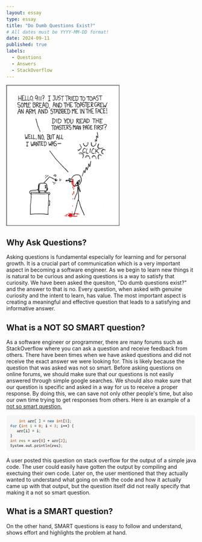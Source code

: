```yaml
---
layout: essay
type: essay
title: "Do Dumb Questions Exist?"
# All dates must be YYYY-MM-DD format!
date: 2024-09-11
published: true
labels:
  - Questions
  - Answers
  - StackOverflow
---
```


<img width="300px" class="rounded float-start pe-4" src="../img/smart-questions/rtfm.png">

## Why Ask Questions?

Asking questions is fundamental especially for learning and for personal growth. It is a crucial part of communication which is a very important aspect in becoming a software engineer. As we begin to learn new things it is natural to be curious and asking questions is a way to satisfy that curiosity. We have been asked the quesiton, "Do dumb questions exist?" and the answer to that is no. Every question, when asked with genuine curiosity and the intent to learn, has value. The most important aspect is creating a meaningful and effective question that leads to a satisfying and informative answer. 

## What is a NOT SO SMART question?

As a software engineer or programmer, there are many forums such as StackOverflow where you can ask a question and receive feedback from others. There have been times when we have asked questions and did not receive the exact answer we were looking for. This is likely because the question that was asked was not so smart. Before asking questions on online forums, we should make sure that our questions is not easily answered through simple google searches. We should also make sure that our question is specific and asked in a way for us to receive a proper response. By doing this, we can save not only other people's time, but also our own time trying to get responses from others. Here is an example of a <a href="https://stackoverflow.com/questions/35683216/whats-the-output-of-this-code-written-in-java">not so smart question.</a> 

<img src="../img/NSSQ.png">


A user posted this question on stack overflow for the output of a simple java code. The user could easily have gotten the output by compiling and exectuing their own code. Later on, the user mentioned that they actually wanted to understand what going on with the code and how it actually came up with that output, but the question itself did not really specify that making it a not so smart question. 

## What is a SMART question?

On the other hand, SMART questions is easy to follow and understand, shows effort and highlights the problem at hand. 
